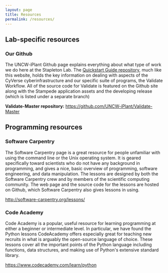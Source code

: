 ```yaml
---
layout: page
title: Resources
permalink: /resources/
---
```



## Lab-specific resources

### Our Github

The UNCW-iPlant Github page explains everything about what type of work we do here at the Stapleton Lab. 
The [Quickstart Guide repository](https://github.com/UNCW-iPlant/Quickstart-guide), much like this website, holds the key information on dealing with aspects of the CyVerse cyberinfrastructure and our specific suite of programs, the Validate Workflow.
All of the source code for Validate is featured on the Github site along with the Stampede application assets and the developing release (which is listed under a separate branch)

**Validate-Master repository:** https://github.com/UNCW-iPlant/Validate-Master

## Programming resources




### Software Carpentry

The Software Carpentry page is a great resource for people unfamiliar with using the command line or the Unix operating system. 
It is geared specifically toward scientists who do not have any background in programming, 
and gives a nice, basic overview of programming, software engineering, and data manipulation. 
The lessons are designed by both the Software Carpentry crew and by members of the scientific computing community. 
The web page and the source code for the lessons are hosted on Github, which Software Carpentry also gives lessons in using.

http://software-carpentry.org/lessons/ 

### Code Academy

Code Academy is a popular, useful resource for learning programming at either a beginner or intermediate level. 
In particular, we have found the Python lessons CodeAcademy offers especially great for teaching new recruits in what is arguably the open-source language of choice.
These lessons cover all the important points of the Python language including functions, data structures, and making use of Python's extensive standard library.

https://www.codecademy.com/learn/python

